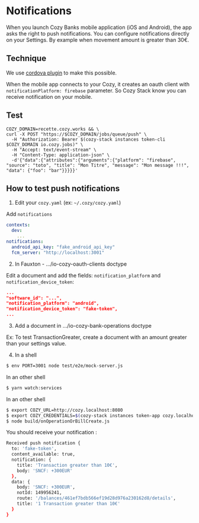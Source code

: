 # Notifications

When you launch Cozy Banks mobile application (iOS and Android), the app asks the
right to push notifications. You can configure notifications directly on your
Settings. By example when movement amount is greater than 30€.

## Technique

We use [cordova plugin](https://github.com/phonegap/phonegap-plugin-push) to
make this possible.

When the mobile app connects to your Cozy, it creates an oauth client with
`notificationPlatform: firebase` parameter. So Cozy Stack know you can receive
notification on your mobile.

## Test

```
COZY_DOMAIN=recette.cozy.works && \
curl -X POST "https://$COZY_DOMAIN/jobs/queue/push" \
  -H "Authorization: Bearer $(cozy-stack instances token-cli $COZY_DOMAIN io.cozy.jobs)" \
  -H "Accept: text/event-stream" \
  -H "Content-Type: application-json" \
  -d'{"data":{"attributes":{"arguments":{"platform": "firebase", "source": "toto", "title": "Mon Titre", "message": "Mon message !!!", "data": {"foo": "bar"}}}}}'
```

## How to test push notifications

1. Edit your `cozy.yaml` (ex: `~/.cozy/cozy.yaml`)

Add `notifications`
```yaml
contexts:
  dev:
    ...
notifications:
  android_api_key: "fake_android_api_key"
  fcm_server: "http://localhost:3001"
```

2. In Fauxton - .../io-cozy-oauth-clients doctype

Edit a document and add the fields: `notification_platform` and `notification_device_token`:
```json
...
"software_id": "...",
"notification_platform": "android",
"notification_device_token": "fake-token",
...
```

3. Add a document in .../io-cozy-bank-operations doctype

Ex: To test TransactionGreater, create a document with an amount greater than your settings value.


4. In a shell
```bash
$ env PORT=3001 node test/e2e/mock-server.js
```

In an other shell
```bash
$ yarn watch:services
```

In an other shell
```bash
$ export COZY_URL=http://cozy.localhost:8080
$ export COZY_CREDENTIALS=$(cozy-stack instances token-app cozy.localhost:8080 banks)
$ node build/onOperationOrBillCreate.js
```

You should receive your notification :
```bash
Received push notification {
  to: 'fake-token',
  content_available: true,
  notification: {
    title: 'Transaction greater than 10€',
    body: 'SNCF: +300EUR'
  },
  data: {
    body: 'SNCF: +300EUR',
    notId: 149956241,
    route: '/balances/461ef7bdb566ef19d28d976a230162d8/details',
    title: '1 Transaction greater than 10€'
  }
}
```

